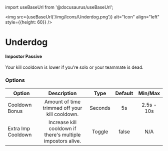 import useBaseUrl from '@docusaurus/useBaseUrl';

<img src={useBaseUrl('/img/Icons/Underdog.png')} alt="Icon" align="left" style={{height: 60}} />
# Underdog

#### Impostor Passive

Your kill cooldown is lower if you're solo or your teammate is dead.

### Options

| Option | Description | Type | Default | Min/Max |
|----------|:-----------------:|:------:|:------:|:------:|
| Cooldown Bonus | Amount of time trimmed off your kill cooldown. | Seconds | 5s | 2.5s - 10s |
| Extra Imp Cooldown | Increase kill cooldown if there's multiple impostors alive. | Toggle | false | N/A |